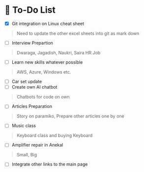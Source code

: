 # 📝 To-Do List

- [x] Git integration on Linux cheat sheet
> Need to update the other excel sheets into git as mark down
- [ ] Interview Prepartion
> Dwaraga, Jagadish, Naukri, Saira HR Job
- [ ] Learn new skills whatever possible
> AWS, Azure, Windows etc.
- [ ] Car set update
- [ ] Create own AI chatbot
> Chatbots for code on own
- [ ] Articles Preparation
> Story on paramiko, Prepare other articles one by one
- [ ] Music class
> Keyboard class and buying Keyboard
- [ ] Amplifier repair in Anekal
> Small, Big
- [ ] Integrate other links to the main page